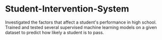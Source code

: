 # Student-Intervention-System

Investigated the factors that affect a student's performance in high school. Trained and tested several supervised machine learning models on a given dataset to predict how likely a student is to pass.
